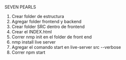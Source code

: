 SEVEN PEARLS 

1. Crear folder de estructura
2. Agregar folder frontend y backend
3. Crear folder SRC dentro de frontend
4. Crear el INDEX.html 
5. Correr nmp init en el folder de front end
6. nmp install live server
7. Agregar el comando start en live-server src --verbose
8. Correr npm start